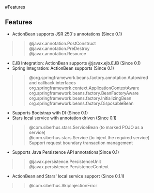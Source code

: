 #Features

## Features ##
  * ActionBean supports JSR 250's annotations (Since 0.1)
> > @javax.annotation.PostConstruct<br />
> > @javax.annotation.PreDestroy<br />
> > @javax.annotation.Resource
  * EJB Integration: ActionBean supports @javax.ejb.EJB (Since 0.1)
  * Spring Integration: ActionBean supports (Since 0.1)
> > @org.springframework.beans.factory.annotation.Autowired<br />
> > and callback interfaces<br />
> > org.springframework.context.ApplicationContextAware<br />
> > org.springframework.beans.factory.BeanFactoryAware<br />
> > org.springframework.beans.factory.InitializingBean<br />
> > org.springframework.beans.factory.DisposableBean
  * Supports Bootstrap with DI (Since 0.1)
  * Stars local service with annotation driven (Since 0.1)
> > @com.siberhus.stars.ServiceBean (to marked POJO as a service)<br />
> > @com.siberhus.stars.Service (to inject the required service)<br />
> > Support request boundary transaction management
  * Supports Java Persistence API annotations(Since 0.1)
> > @javax.persistence.PersistenceUnit<br />
> > @javax.persistence.PersistenceContext<br />
  * ActionBean and Stars' local service support (Since 0.1.1)
> > @com.siberhus.SkipInjectionError